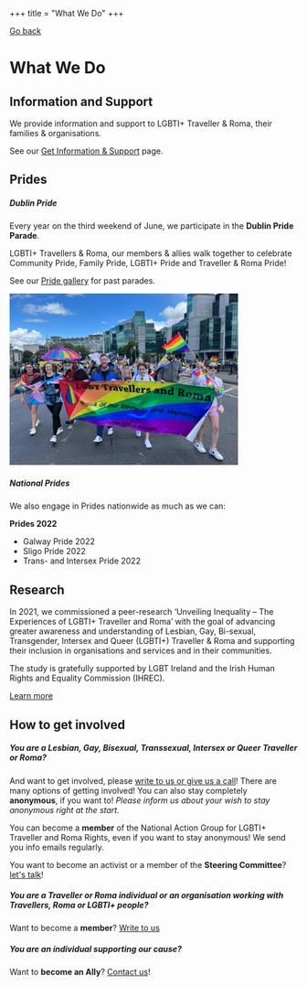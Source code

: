 +++
title = "What We Do"
+++

[Go back](/home)

# What We Do

## Information and Support

We provide information and support to LGBTI+ Traveller & Roma, their families & organisations.

See our [Get Information & Support](/get-support) page.

## Prides

##### Dublin Pride

Every year on the third weekend of June, we participate in the **Dublin Pride Parade**. 

LGBTI+ Travellers & Roma, our members & allies walk together to celebrate Community Pride, Family Pride, LGBTI+ Pride and Traveller & Roma Pride!

See our [Pride gallery](/what-we-do/prides) for past parades. 

<img src="dublin-pride-1.jpg" width=400>

##### National Prides

We also engage in Prides nationwide as much as we can:

**Prides 2022**
- Galway Pride 2022
- Sligo Pride 2022
- Trans- and Intersex Pride 2022

## Research

In 2021, we commissioned a peer-research ‘Unveiling Inequality – The Experiences of LGBTI+ Traveller and Roma’  with the goal of advancing greater awareness and understanding of Lesbian, Gay, Bi-sexual, Transgender, Intersex and Queer (LGBTI+) Traveller & Roma and supporting their inclusion in organisations and services and in their communities. 

The study is gratefully supported by LGBT Ireland and the Irish Human Rights and Equality Commission (IHREC).

[Learn more](/what-we-do/research) 

## How to get involved

##### You are a Lesbian, Gay, Bisexual, Transsexual, Intersex or Queer Traveller or Roma?

And want to get involved, please [write to us or give us a call](/contact)! There are many options of getting involved! You can also stay completely **anonymous**, if you want to! *Please inform us about your wish to stay anonymous right at the start.* 

You can become a **member** of the National Action Group for LGBTI+ Traveller and Roma Rights, even if you want to stay anonymous! We send you info emails regularly. 

You want to become an activist or a member of the **Steering Committee**? [let's talk](/contact)!

##### You are a Traveller or Roma individual or an organisation working with Travellers, Roma or LGBTI+ people?

Want to become a **member**? [Write to us](mailto:ponke.danker@exchangehouse.ie)

##### You are an individual supporting our cause?

Want to **become an Ally**? [Contact us](/contact)!
